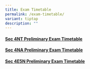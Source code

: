 ```yaml
---
title: Exam Timetable
permalink: /exam-timetable/
variant: tiptap
description: ""
---
```

<h4><a href="/files/2024/Exam Timetable/2024_Sec_4T_Preliminary_Exam_Timetable_updated_28_Jun.pdf" rel="noopener noreferrer nofollow" target="_blank">Sec 4NT Preliminary Exam Timetable</a></h4>
<h4><a href="/files/2024/Exam Timetable/2024_Sec_4N_Preliminary_Exam_Timetable_updated_28_Jun.pdf" rel="noopener noreferrer nofollow" target="_blank">Sec 4NA Preliminary Exam Timetable</a></h4>
<h4><a href="/files/2024/Exam Timetable/2024_Sec_4E5N_Preliminary_Exam_Timetable_updated_28_Jun.pdf" rel="noopener noreferrer nofollow" target="_blank">Sec 4E5N Preliminary Exam Timetable</a></h4>
<p></p>
